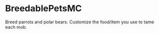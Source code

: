 # BreedablePetsMC
Breed parrots and polar bears. Customize the food/item you use to tame each mob. 

